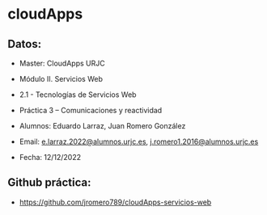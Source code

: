 # cloudApps

## Datos:
- Master: CloudApps URJC
- Módulo II. Servicios Web
- 2.1 - Tecnologías de Servicios Web
- Práctica 3 – Comunicaciones y reactividad

- Alumnos: Eduardo Larraz, Juan Romero González
- Email: e.larraz.2022@alumnos.urjc.es, j.romero1.2016@alumnos.urjc.es
- Fecha: 12/12/2022

## Github práctica:
- https://github.com/jromero789/cloudApps-servicios-web

